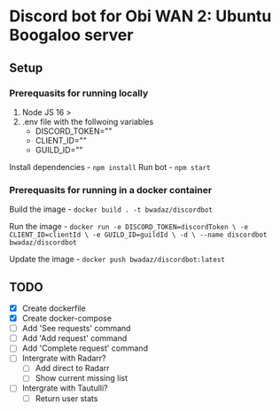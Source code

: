 # Discord bot for Obi WAN 2: Ubuntu Boogaloo server

## Setup

### Prerequasits for running locally

1. Node JS 16 >
2. .env file with the follwoing variables
    - DISCORD_TOKEN=""
    - CLIENT_ID=""
    - GUILD_ID=""

Install dependencies - `npm install`
Run bot - `npm start`

### Prerequasits for running in a docker container

Build the image - `docker build . -t bwadaz/discordbot`

Run the image - ```docker run -e DISCORD_TOKEN=discordToken \
                -e CLIENT_ID=clientId \
                -e GUILD_ID=guildId \
                -d \
                --name discordbot bwadaz/discordbot```

Update the image - `docker push bwadaz/discordbot:latest`

## TODO

- [x] Create dockerfile
- [x] Create docker-compose
- [ ] Add 'See requests' command
- [ ] Add 'Add request' command
- [ ] Add 'Complete request' command
- [ ] Intergrate with Radarr?
  - [ ] Add direct to Radarr
  - [ ] Show current missing list
- [ ] Intergrate with Tautulli?
  - [ ] Return user stats

